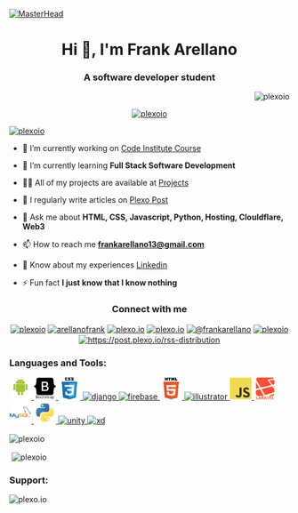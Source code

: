 [![MasterHead](https://nft.plexo.io/bannergithub.png)](https://plexo.io)
<h1 align="center">Hi 👋, I'm Frank Arellano</h1>
<h3 align="center">A software developer student</h3>

<p align="right"> <img src="https://komarev.com/ghpvc/?username=plexoio&label=Profile%20views&color=0e75b6&style=flat" alt="plexoio" /> </p>

<p align="center"> <a href="https://github.com/ryo-ma/github-profile-trophy"><img src="https://github-profile-trophy.vercel.app/?username=plexoio" alt="plexoio" /></a> </p>

<p align="left"> <a href="https://twitter.com/plexoio" target="blank"><img src="https://img.shields.io/twitter/follow/plexoio?logo=twitter&style=for-the-badge" alt="plexoio" /></a> </p>

- 🔭 I’m currently working on [Code Institute Course](https://github.com/users/plexoio/projects/4)

- 🌱 I’m currently learning **Full Stack Software Development**

- 👨‍💻 All of my projects are available at [Projects](https://github.com/plexoio?tab=projects)

- 📝 I regularly write articles on [Plexo Post](https://post.plexo.io/)

- 💬 Ask me about **HTML, CSS, Javascript, Python, Hosting, Clouldflare, Web3**

- 📫 How to reach me **frankarellano13@gmail.com**

- 📄 Know about my experiences [Linkedin](https://www.linkedin.com/in/arellanofrank)

- ⚡ Fun fact **I just know that I know nothing**

<h3 align="center">Connect with me</h3>
<p align="center">
<a href="https://twitter.com/plexoio" target="blank"><img align="center" src="https://raw.githubusercontent.com/rahuldkjain/github-profile-readme-generator/master/src/images/icons/Social/twitter.svg" alt="plexoio" height="30" width="40" /></a>
<a href="https://linkedin.com/in/arellanofrank" target="blank"><img align="center" src="https://raw.githubusercontent.com/rahuldkjain/github-profile-readme-generator/master/src/images/icons/Social/linked-in-alt.svg" alt="arellanofrank" height="30" width="40" /></a>
<a href="https://fb.com/plexo.io" target="blank"><img align="center" src="https://raw.githubusercontent.com/rahuldkjain/github-profile-readme-generator/master/src/images/icons/Social/facebook.svg" alt="plexo.io" height="30" width="40" /></a>
<a href="https://instagram.com/plexo.io" target="blank"><img align="center" src="https://raw.githubusercontent.com/rahuldkjain/github-profile-readme-generator/master/src/images/icons/Social/instagram.svg" alt="plexo.io" height="30" width="40" /></a>
<a href="https://medium.com/@frankarellano" target="blank"><img align="center" src="https://raw.githubusercontent.com/rahuldkjain/github-profile-readme-generator/master/src/images/icons/Social/medium.svg" alt="@frankarellano" height="30" width="40" /></a>
<a href="https://www.youtube.com/c/plexoio" target="blank"><img align="center" src="https://raw.githubusercontent.com/rahuldkjain/github-profile-readme-generator/master/src/images/icons/Social/youtube.svg" alt="plexoio" height="30" width="40" /></a>
<a href="/https://post.plexo.io/rss-distribution" target="blank"><img align="center" src="https://raw.githubusercontent.com/rahuldkjain/github-profile-readme-generator/master/src/images/icons/Social/rss.svg" alt="https://post.plexo.io/rss-distribution" height="30" width="40" /></a>
</p>

<h3 align="left">Languages and Tools:</h3>
<p align="left"> <a href="https://developer.android.com" target="_blank" rel="noreferrer"> <img src="https://raw.githubusercontent.com/devicons/devicon/master/icons/android/android-original-wordmark.svg" alt="android" width="40" height="40"/> </a> <a href="https://getbootstrap.com" target="_blank" rel="noreferrer"> <img src="https://raw.githubusercontent.com/devicons/devicon/master/icons/bootstrap/bootstrap-plain-wordmark.svg" alt="bootstrap" width="40" height="40"/> </a> <a href="https://www.w3schools.com/css/" target="_blank" rel="noreferrer"> <img src="https://raw.githubusercontent.com/devicons/devicon/master/icons/css3/css3-original-wordmark.svg" alt="css3" width="40" height="40"/> </a> <a href="https://www.djangoproject.com/" target="_blank" rel="noreferrer"> <img src="https://cdn.worldvectorlogo.com/logos/django.svg" alt="django" width="40" height="40"/> </a> <a href="https://firebase.google.com/" target="_blank" rel="noreferrer"> <img src="https://www.vectorlogo.zone/logos/firebase/firebase-icon.svg" alt="firebase" width="40" height="40"/> </a> <a href="https://www.w3.org/html/" target="_blank" rel="noreferrer"> <img src="https://raw.githubusercontent.com/devicons/devicon/master/icons/html5/html5-original-wordmark.svg" alt="html5" width="40" height="40"/> </a> <a href="https://www.adobe.com/in/products/illustrator.html" target="_blank" rel="noreferrer"> <img src="https://www.vectorlogo.zone/logos/adobe_illustrator/adobe_illustrator-icon.svg" alt="illustrator" width="40" height="40"/> </a> <a href="https://developer.mozilla.org/en-US/docs/Web/JavaScript" target="_blank" rel="noreferrer"> <img src="https://raw.githubusercontent.com/devicons/devicon/master/icons/javascript/javascript-original.svg" alt="javascript" width="40" height="40"/> </a> <a href="https://laravel.com/" target="_blank" rel="noreferrer"> <img src="https://raw.githubusercontent.com/devicons/devicon/master/icons/laravel/laravel-plain-wordmark.svg" alt="laravel" width="40" height="40"/> </a> <a href="https://www.mysql.com/" target="_blank" rel="noreferrer"> <img src="https://raw.githubusercontent.com/devicons/devicon/master/icons/mysql/mysql-original-wordmark.svg" alt="mysql" width="40" height="40"/> </a> <a href="https://www.python.org" target="_blank" rel="noreferrer"> <img src="https://raw.githubusercontent.com/devicons/devicon/master/icons/python/python-original.svg" alt="python" width="40" height="40"/> </a> <a href="https://unity.com/" target="_blank" rel="noreferrer"> <img src="https://www.vectorlogo.zone/logos/unity3d/unity3d-icon.svg" alt="unity" width="40" height="40"/> </a> <a href="https://www.adobe.com/products/xd.html" target="_blank" rel="noreferrer"> <img src="https://cdn.worldvectorlogo.com/logos/adobe-xd.svg" alt="xd" width="40" height="40"/> </a> </p>



<p><img align="center" src="https://github-readme-stats.vercel.app/api/top-langs?username=plexoio&show_icons=true&locale=en&layout=compact" alt="plexoio" /></p>


<p>&nbsp;<img align="center" src="https://github-readme-stats.vercel.app/api?username=plexoio&show_icons=true&locale=en" alt="plexoio" /></p>

<h3 align="left">Support:</h3>
<p><a href="https://www.buymeacoffee.com/plexo.io"> <img align="left" src="https://cdn.buymeacoffee.com/buttons/v2/default-yellow.png" height="50" width="210" alt="plexo.io" /></a></p>
